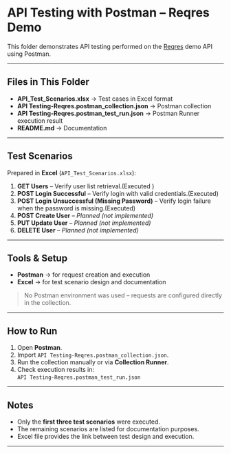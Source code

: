 # API Testing with Postman – Reqres Demo

This folder demonstrates API testing performed on the [Reqres](https://reqres.in/) demo API using Postman.

---

## Files in This Folder

- **API_Test_Scenarios.xlsx** → Test cases in Excel format  
- **API Testing-Reqres.postman_collection.json** → Postman collection  
- **API Testing-Reqres.postman_test_run.json** → Postman Runner execution result  
- **README.md** → Documentation  

---

## Test Scenarios

Prepared in **Excel** (`API_Test_Scenarios.xlsx`):

1. **GET Users** – Verify user list retrieval.(Executed ) 
2. **POST Login Successful** – Verify login with valid credentials.(Executed)  
3. **POST Login Unsuccessful (Missing Password)** – Verify login failure when the password is missing.(Executed)
4. **POST Create User** – *Planned (not implemented)*  
5. **PUT Update User** – *Planned (not implemented)*  
6. **DELETE User** – *Planned (not implemented)*  

---

## Tools & Setup

- **Postman** → for request creation and execution  
- **Excel** → for test scenario design and documentation  

> No Postman environment was used – requests are configured directly in the collection.

---

## How to Run

1. Open **Postman**.  
2. Import `API Testing-Reqres.postman_collection.json`.  
3. Run the collection manually or via **Collection Runner**.  
4. Check execution results in:  
   `API Testing-Reqres.postman_test_run.json`

---

## Notes

- Only the **first three test scenarios** were executed.  
- The remaining scenarios are listed for documentation purposes.  
- Excel file provides the link between test design and execution.  

---
